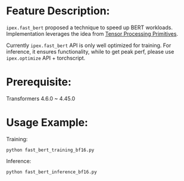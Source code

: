 # Feature Description:

`ipex.fast_bert` proposed a technique to speed up BERT workloads. Implementation leverages the idea from [Tensor Processing Primitives](https://arxiv.org/pdf/2104.05755.pdf).

Currently `ipex.fast_bert` API is only well optimized for training. For inference, it ensures functionality, while to get peak perf, please use `ipex.optimize` API + torchscript.

# Prerequisite:
Transformers 4.6.0 ~ 4.45.0

# Usage Example:
Training:
```
python fast_bert_training_bf16.py
```
Inference:
```
python fast_bert_inference_bf16.py
```
